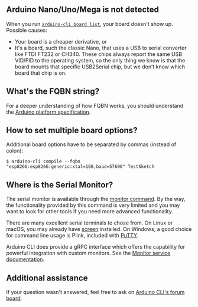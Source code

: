 ## Arduino Nano/Uno/Mega is not detected

When you run [`arduino-cli board list`][arduino cli board list], your board doesn't show up. Possible causes:

- Your board is a cheaper derivative, or
- It's a board, such the classic Nano, that uses a USB to serial converter like FTDI FT232 or CH340. These chips always
  report the same USB VID/PID to the operating system, so the only thing we know is that the board mounts that specific
  USB2Serial chip, but we don’t know which board that chip is on.

## What's the FQBN string?

For a deeper understanding of how FQBN works, you should understand the [Arduino platform specification][0].

## How to set multiple board options?

Additional board options have to be separated by commas (instead of colon):

`$ arduino-cli compile --fqbn "esp8266:esp8266:generic:xtal=160,baud=57600" TestSketch`

## Where is the Serial Monitor?

The serial monitor is available through the [monitor command][monitor command]. By the way, the functionality provided
by this command is very limited and you may want to look for other tools if you need more advanced functionality.

There are many excellent serial terminals to chose from. On Linux or macOS, you may already have [screen][screen]
installed. On Windows, a good choice for command line usage is Plink, included with [PuTTY][putty].

Arduino CLI does provide a gRPC interface which offers the capability for powerful integration with custom monitors. See
the [Monitor service documentation][monitor service].

## Additional assistance

If your question wasn't answered, feel free to ask on [Arduino CLI's forum board][1].

[arduino cli board list]: commands/arduino-cli_board_list.md
[0]: platform-specification.md
[1]: https://forum.arduino.cc/index.php?board=145.0
[screen]: https://www.gnu.org/software/screen/manual/screen.html
[putty]: https://www.chiark.greenend.org.uk/~sgtatham/putty/
[monitor service]: rpc/monitor.md
[monitor command]: commands/arduino-cli_monitor.md
